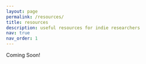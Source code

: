 ```yaml
---
layout: page
permalink: /resources/
title: resources
description: useful resources for indie researchers
nav: true
nav_order: 1
---
```


Coming Soon!
